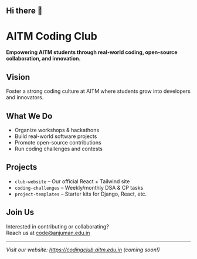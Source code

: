 ## Hi there 👋

# AITM Coding Club

**Empowering AITM students through real-world coding, open-source collaboration, and innovation.**

## Vision
Foster a strong coding culture at AITM where students grow into developers and innovators.

## What We Do
- Organize workshops & hackathons
- Build real-world software projects
- Promote open-source contributions
- Run coding challenges and contests

## Projects
- `club-website` – Our official React + Tailwind site
- `coding-challenges` – Weekly/monthly DSA & CP tasks
- `project-templates` – Starter kits for Django, React, etc.

## Join Us
Interested in contributing or collaborating?  
Reach us at [code@anjuman.edu.in](mailto:code@anjuman.edu.in)

---

_Visit our website: https://codingclub.aitm.edu.in (coming soon!)_
